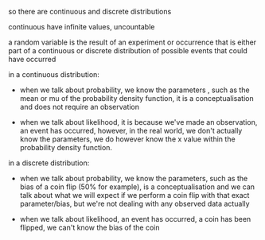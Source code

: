

so there are continuous and discrete distributions


continuous have infinite values, uncountable





a random variable is the result of an experiment or occurrence that is either part of a continuous or discrete distribution of possible events  that could have occurred


in a continuous distribution:
 - when we talk about probability, we know the parameters , such as the mean or mu of the probability density function, it is a conceptualisation and does not require an observation 
 
 - when we talk about likelihood, it is because we've made an observation, an event has occurred, however, in the real world, we don't actually know the parameters, we do however know the x value within the probability density function. 


in a discrete distribution:
 - when we talk about probability, we know the parameters, such as the bias of a coin flip (50% for example), is a conceptualisation and we can talk about what we will expect if we perform a coin flip with that exact parameter/bias, but we're not dealing with any observed data actually


- when we talk about likelihood, an event has occurred, a coin has been flipped, we can't know the bias of the coin



